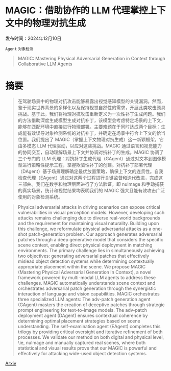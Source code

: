 # MAGIC：借助协作的 LLM 代理掌控上下文中的物理对抗生成

发布时间：2024年12月10日

`Agent` `对象检测`

> MAGIC: Mastering Physical Adversarial Generation in Context through Collaborative LLM Agents

# 摘要

> 在驾驶场景中的物理对抗攻击能够暴露出视觉感知模型的关键漏洞。然而，鉴于现实世界背景的多样化以及保持视觉自然性的需求，开展此类攻击颇具挑战。基于此，我们将物理对抗攻击重新定义为一次性补丁生成问题。我们的方法借助深度生成模型生成对抗补丁，该模型会考虑特定场景的上下文，能够在匹配环境中直接进行物理部署。主要难题在于同时达成两个目标：生成能有效误导对象检测系统的对抗补丁，并确定在场景中符合上下文的恰当位置。我们提出了 MAGIC（掌握上下文物理对抗生成）这一新颖框架，它由多模态 LLM 代理驱动，以应对这些挑战。MAGIC 通过语言和视觉能力的协同交互，自动理解场景上下文并协调对抗补丁的生成。MAGIC 协调了三个专门的 LLM 代理：对抗补丁生成代理（GAgent）通过对文本到图像模型进行策略性提示工程，掌握欺骗性补丁的创建。对抗补丁部署代理（DAgent）基于场景理解确定最优放置策略，确保上下文的连贯性。自我检查代理（EAgent）通过对这两个过程进行关键监督和迭代改进，完成这三部曲。我们在数字和物理层面进行了方法验证，即 nuImage 和手动捕获的真实场景，统计和视觉结果均表明我们的 MAGIC 强大且能有效攻击广泛使用的对象检测系统。

> Physical adversarial attacks in driving scenarios can expose critical vulnerabilities in visual perception models. However, developing such attacks remains challenging due to diverse real-world backgrounds and the requirement for maintaining visual naturality. Building upon this challenge, we reformulate physical adversarial attacks as a one-shot patch-generation problem. Our approach generates adversarial patches through a deep generative model that considers the specific scene context, enabling direct physical deployment in matching environments. The primary challenge lies in simultaneously achieving two objectives: generating adversarial patches that effectively mislead object detection systems while determining contextually appropriate placement within the scene. We propose MAGIC (Mastering Physical Adversarial Generation In Context), a novel framework powered by multi-modal LLM agents to address these challenges. MAGIC automatically understands scene context and orchestrates adversarial patch generation through the synergistic interaction of language and vision capabilities. MAGIC orchestrates three specialized LLM agents: The adv-patch generation agent (GAgent) masters the creation of deceptive patches through strategic prompt engineering for text-to-image models. The adv-patch deployment agent (DAgent) ensures contextual coherence by determining optimal placement strategies based on scene understanding. The self-examination agent (EAgent) completes this trilogy by providing critical oversight and iterative refinement of both processes. We validate our method on both digital and physical level, \ie, nuImage and manually captured real scenes, where both statistical and visual results prove that our MAGIC is powerful and effectively for attacking wide-used object detection systems.

[Arxiv](https://arxiv.org/abs/2412.08014)
